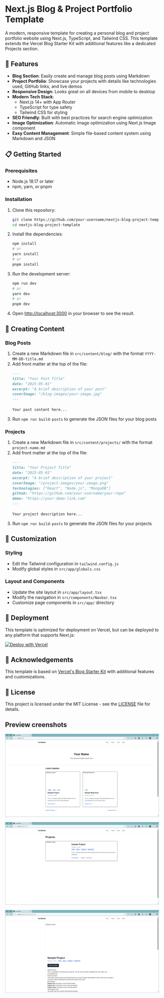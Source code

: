 # Next.js Blog & Project Portfolio Template

A modern, responsive template for creating a personal blog and project portfolio website using Next.js, TypeScript, and Tailwind CSS. This template extends the Vercel Blog Starter Kit with additional features like a dedicated Projects section.

## 🌟 Features

- **Blog Section**: Easily create and manage blog posts using Markdown
- **Project Portfolio**: Showcase your projects with details like technologies used, GitHub links, and live demos
- **Responsive Design**: Looks great on all devices from mobile to desktop
- **Modern Tech Stack**: 
  - Next.js 14+ with App Router
  - TypeScript for type safety
  - Tailwind CSS for styling
- **SEO Friendly**: Built with best practices for search engine optimization
- **Image Optimization**: Automatic image optimization using Next.js Image component
- **Easy Content Management**: Simple file-based content system using Markdown and JSON

## 📋 Getting Started

### Prerequisites

- Node.js 18.17 or later
- npm, yarn, or pnpm

### Installation

1. Clone this repository:
   ```bash
   git clone https://github.com/your-username/nextjs-blog-project-template.git
   cd nextjs-blog-project-template
   ```

2. Install the dependencies:
   ```bash
   npm install
   # or
   yarn install
   # or
   pnpm install
   ```

3. Run the development server:
   ```bash
   npm run dev
   # or
   yarn dev
   # or
   pnpm dev
   ```

4. Open [http://localhost:3000](http://localhost:3000) in your browser to see the result.

## 📝 Creating Content

### Blog Posts

1. Create a new Markdown file in `src/content/blog/` with the format `YYYY-MM-DD-title.md`
2. Add front matter at the top of the file:
   ```markdown
   ---
   title: "Your Post Title"
   date: "2025-05-01"
   excerpt: "A brief description of your post"
   coverImage: "/blog-images/your-image.jpg"
   ---

   Your post content here...
   ```
3. Run `npm run build-posts` to generate the JSON files for your blog posts

### Projects

1. Create a new Markdown file in `src/content/projects/` with the format `project-name.md`
2. Add front matter at the top of the file:
   ```markdown
   ---
   title: "Your Project Title"
   date: "2025-05-01"
   excerpt: "A brief description of your project"
   coverImage: "/project-images/your-image.png"
   technologies: ["React", "Node.js", "MongoDB"]
   github: "https://github.com/your-username/your-repo"
   demo: "https://your-demo-link.com"
   ---

   Your project description here...
   ```
3. Run `npm run build-posts` to generate the JSON files for your projects

## 🔧 Customization

### Styling

- Edit the Tailwind configuration in `tailwind.config.js`
- Modify global styles in `src/app/globals.css`

### Layout and Components

- Update the site layout in `src/app/layout.tsx`
- Modify the navigation in `src/components/Navbar.tsx`
- Customize page components in `src/app/` directory

## 🚀 Deployment

This template is optimized for deployment on Vercel, but can be deployed to any platform that supports Next.js:

[![Deploy with Vercel](https://vercel.com/button)](https://vercel.com/new/clone?repository-url=https://github.com/your-username/nextjs-blog-project-template)

## 🙏 Acknowledgements

This template is based on [Vercel's Blog Starter Kit](https://vercel.com/templates/next.js/blog-starter-kit) with additional features and customizations.

## 📄 License

This project is licensed under the MIT License - see the [LICENSE](LICENSE) file for details.

## Preview creenshots

![Alt text](./template%20screenshot.png) 

![Alt text](./project%20screenshot.png)

![Alt text](./project%20detail%20screenshot.png)
